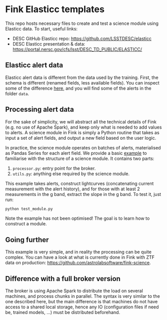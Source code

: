 # Fink Elasticc templates

This repo hosts necessary files to create and test a science module using Elasticc data. To start, useful links:

- DESC GitHub Elasticc repo: https://github.com/LSSTDESC/elasticc
- DESC Elasticc presentation & data: https://portal.nersc.gov/cfs/lsst/DESC_TD_PUBLIC/ELASTICC/

## Elasticc alert data

Elasticc alert data is different from the data used by the training. First, the schema is different (renamed fields, less available fields). You can inspect some of the difference [here](https://portal.nersc.gov/cfs/lsst/DESC_TD_PUBLIC/ELASTICC/TRAINING_SAMPLES/A_FORMAT.TXT), and you will find some of the alerts in the folder `data`.

## Processing alert data

For the sake of simplicity, we will abstract all the technical details of Fink (e.g. no use of Apache Spark), and keep only what is needed to add values to alerts. A science module in Fink is simply a Python routine that takes as input a set of alert fields, and output a new field based on the user logic.

In practice, the science module operates on batches of alerts, materialised as Pandas Series for each alert field. We provide a basic [example](mymodule) to familiarise with the structure of a science module. It contains two parts:
1. `processor.py`: entry point for the broker.
2. `utils.py`: anything else required by the science module.

This example takes alerts, construct lightcurves (concatenating current measurement with the alert history), and for those with at least 2 measurements in the g band, extract the slope in the g band. To test it, just run:

```python
python test_module.py
```

Note the example has not been optimised! The goal is to learn how to construct a module.

## Going further

This example is very simple, and in reality the processing can be quite complex. You can have a look at what is currently done in Fink with ZTF data on production: https://github.com/astrolabsoftware/fink-science.

## Difference with a full broker version

The broker is using Apache Spark to distribute the load on several machines, and process chunks in parallel. The syntax is very similar to the one described here, but the main difference is that machines do not have access to a shared local storage, hence any IO (configuration files if need be, trained models, ...) must be distributed beforehand.
